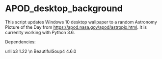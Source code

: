 # APOD_desktop_background

This script updates Windows 10 desktop wallpaper to a random Astronomy Picture of the Day from https://apod.nasa.gov/apod/astropix.html. It is currenlty working with Python 3.6. 

Dependencies:
 
urllib3 1.22 \n
BeautifulSoup4 4.6.0


